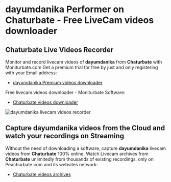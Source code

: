 # dayumdanika Performer on Chaturbate - Free LiveCam videos downloader

## Chaturbate Live Videos Recorder

Monitor and record livecam videos of **dayumdanika** from **Chaturbate** with Moniturbate.com
Get a premium trial for free by just and only registering with your Email address:
* [dayumdanika Premium videos downloader](https://moniturbate.com/request-demo-licence-key.html)

Free livecam videos downloader - Moniturbate Software:
* [Chaturbate videos downloader](https://moniturbate.com/moniturbate-download-software.html)

![dayumdanika livecam videos recorder](https://peachurnet.com/templates/moniturbate-software.png)


## Capture dayumdanika videos from the Cloud and watch your recordings on Streaming

Without the need of downloading a software, capture **dayumdanika** livecam videos from **Chaturbate** 100% online.
Watch Livecam archives from **Chaturbate** unlimitedly from thousands of existing recordings, only on Peachurbate.com and its websites network:
* [Chaturbate videos archives](https://peachurnet.com/)